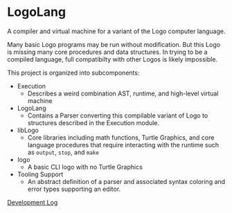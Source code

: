 # LogoLang

A compiler and virtual machine for a variant of the Logo computer language.

Many basic Logo programs may be run without modification. But this Logo is missing many core procedures and data structures. In trying to be a compiled language, full compatibilty with other Logos is likely impossible.

This project is organized into subcomponents:

- Execution
  - Describes a weird combination AST, runtime, and high-level virtual machine
- LogoLang
  - Contains a Parser converting this compilable variant of Logo to structures described in the Execution module.
- libLogo
  - Core libraries including math functions, Turtle Graphics, and  core language procedures that require interacting with the runtime such as `output`, `stop`, and `make`
- logo
  - A basic CLI logo with no Turtle Graphics
- Tooling Support
  - An abstract definition of a parser and associated syntax coloring and error types supporting an editor.    

[Development Log](Log.md)

